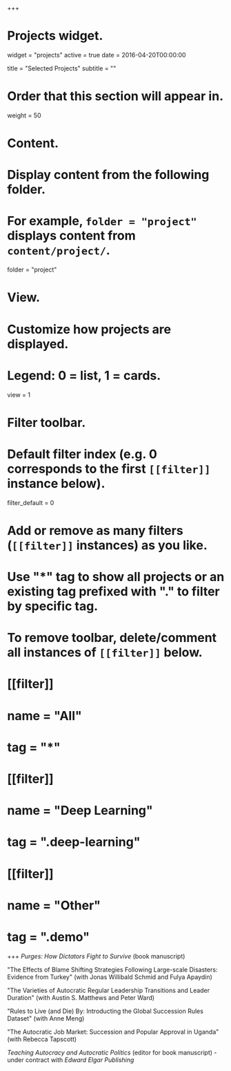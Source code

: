 +++
# Projects widget.
widget = "projects"
active = true
date = 2016-04-20T00:00:00

title = "Selected Projects"
subtitle = ""

# Order that this section will appear in.
weight = 50

# Content.
# Display content from the following folder.
# For example, `folder = "project"` displays content from `content/project/`.
folder = "project"

# View.
# Customize how projects are displayed.
# Legend: 0 = list, 1 = cards.
view = 1

# Filter toolbar.

# Default filter index (e.g. 0 corresponds to the first `[[filter]]` instance below).
filter_default = 0

# Add or remove as many filters (`[[filter]]` instances) as you like.
# Use "*" tag to show all projects or an existing tag prefixed with "." to filter by specific tag.
# To remove toolbar, delete/comment all instances of `[[filter]]` below.
# [[filter]]
#   name = "All"
#   tag = "*"
#  
# [[filter]]
#   name = "Deep Learning"
#   tag = ".deep-learning"
#
# [[filter]]
#   name = "Other"
#   tag = ".demo"

+++
*Purges: How Dictators Fight to Survive* (book manuscript)

"The Effects of Blame Shifting Strategies Following Large-scale Disasters: Evidence from Turkey" (with Jonas Willibald Schmid and Fulya Apaydin)

"The Varieties of Autocratic Regular Leadership Transitions and Leader Duration" (with Austin S. Matthews and Peter Ward)

"Rules to Live (and Die) By: Introducting the Global Succession Rules Dataset" (with Anne Meng)

"The Autocratic Job Market: Succession and Popular Approval in Uganda" (with Rebecca Tapscott)

*Teaching Autocracy and Autocratic Politics* (editor for book manuscript) - under contract with *Edward Elgar Publishing*
